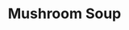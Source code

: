 ---
title: Mushroom Soup
metadata:
  servings: '6'
  title: Mushroom Soup
  course: Main
ingredients:
- name: red lentils
  amount: 200 g
- name: mixed herbs
  amount: some
- name: stock
  amount: 1500 ml
- name: coconut milk
  amount: 400ml
- name: diced mushrooms
  amount: 400 g
- name: garlic cloves
  amount: '4'
- name: onion
  amount: '1'
cookware:
- name: pressure cooker
- name: mixing bowl
- name: soup blender
steps:
- description: Dice the garlic cloves and onion.
- description: Put the pressure cooker on browning mode and cook the onion and garlic
    until they're soft.
- description: Add the diced mushrooms, red lentils, coconut milk, stock and mixed
    herbs to the pot and pressure cook for 10 minutes.
- description: Pour out into a mixing bowl and leave until it cools a little.
- description: Use a soup blender to blend into a smooth soup.

---